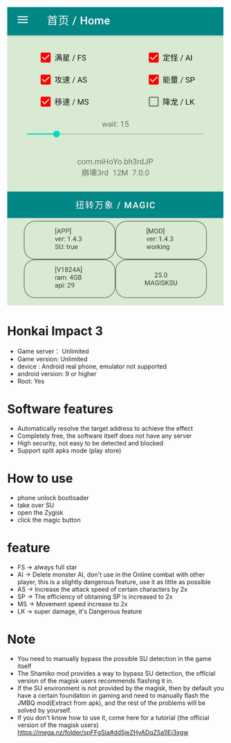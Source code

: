 <img src="img/1.png" width="500px">

# Honkai Impact 3
* Game server： Unlimited
* Game version:  Unlimited
* device : Android real phone, emulator not supported
* android version: 9 or higher
* Root:  Yes

# Software features
* Automatically resolve the target address to achieve the effect
* Completely free, the software itself does not have any server
* High security, not easy to be detected and blocked
* Support split apks mode (play store)

# How to use
* phone unlock bootloader
* take over SU
* open the Zygisk
* click the magic button

# feature
* FS  ->  always full star
* AI  ->  Delete monster AI, don't use in the Online combat with other player, this is a slightly dangerous feature, use it as little as possible
* AS  ->  Increase the attack speed of certain characters by 2x
* SP  ->  The efficiency of obtaining SP is increased to 2x
* MS  ->  Movement speed increase to 2x
* LK  ->  super damage, it's Dangerous feature

# Note
* You need to manually bypass the possible SU detection in the game itself
* The Shamiko mod provides a way to bypass SU detection, the official version of the magisk users recommends flashing it in.
* If the SU environment is not provided by the magisk, then by default you have a certain foundation in gaming and need to manually flash the JMBQ mod(Extract from apk), and the rest of the problems will be solved by yourself.
* If you don't know how to use it, come here for a tutorial (the official version of the magisk users) https://mega.nz/folder/spFFgSia#dd5jeZHyADqZ5a1lEj3xgw
  
